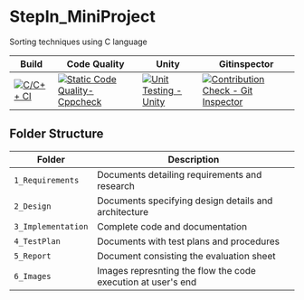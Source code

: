 # StepIn_MiniProject
Sorting techniques using C language

Build | Code Quality | Unity | Gitinspector
|---------|------------|-----------|----------
[![C/C++ CI](https://github.com/Harshitha73/StepIn_MiniProject/actions/workflows/c.yml/badge.svg)](https://github.com/Harshitha73/StepIn_MiniProject/actions/workflows/c.yml)|[![Static Code Quality- Cppcheck](https://github.com/Harshitha73/StepIn_MiniProject/actions/workflows/cppcheck.yml/badge.svg)](https://github.com/Harshitha73/StepIn_MiniProject/actions/workflows/cppcheck.yml)  | [![Unit Testing - Unity](https://github.com/Harshitha73/StepIn_MiniProject/actions/workflows/Unity.yml/badge.svg)](https://github.com/Harshitha73/StepIn_MiniProject/actions/workflows/Unity.yml)| [![Contribution Check - Git Inspector](https://github.com/Harshitha73/StepIn_MiniProject/actions/workflows/gitinspector.yml/badge.svg)](https://github.com/Harshitha73/StepIn_MiniProject/actions/workflows/gitinspector.yml)

## Folder Structure
Folder             | Description
-------------------| -----------------------------------------
`1_Requirements`   | Documents detailing requirements and research
`2_Design`         | Documents specifying design details and architecture
`3_Implementation` | Complete code and documentation
`4_TestPlan`       | Documents with test plans and procedures
`5_Report`         | Document consisting the evaluation sheet
`6_Images`         | Images represnting the flow the code execution at user's end
